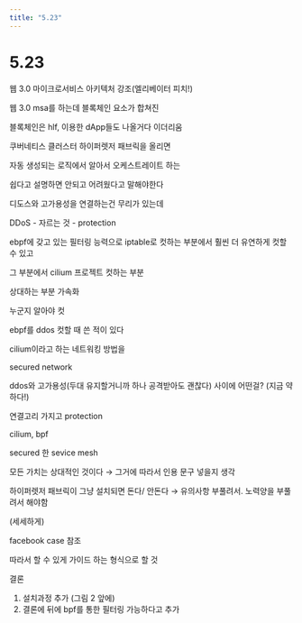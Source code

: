 ```yaml
---
title: "5.23"
---
```


# 5.23

웹 3.0 마이크로서비스 아키텍처 강조(엘리베이터 피치!)

웹 3.0 msa를 하는데 블록체인 요소가 합쳐진

블록체인은 hlf, 이용한 dApp들도 나올거다 이더리움

쿠버네티스 클러스터 하이퍼렛저 패브릭을 올리면

자동 생성되는 로직에서 알아서 오케스트레이트 하는

쉽다고 설명하면 안되고 어려웠다고 말해야한다

디도스와 고가용성을 연결하는건 무리가 있는데

DDoS - 자르는 것 - protection

ebpf에 갖고 있는 필터링 능력으로 iptable로 컷하는 부분에서 훨씬 더 유연하게 컷할 수 있고

그 부분에서 cilium 프로젝트 컷하는 부분

상대하는 부분 가속화

누군지 알아야 컷

ebpf를 ddos 컷할 때 쓴 적이 있다

cilium이라고 하는 네트워킹 방법을

secured network

ddos와 고가용성(두대 유지할거니까 하나 공격받아도 괜찮다) 사이에 어떤걸? (지금 약하다!)

연결고리 가지고 protection

cilium, bpf

secured 한 sevice mesh

모든 가치는 상대적인 것이다 → 그거에 따라서 인용 문구 넣을지 생각

하이퍼렛저 패브릭이 그냥 설치되면 돈다/ 안돈다 → 유의사항 부풀려서. 노력양을 부풀려서 해야함

(세세하게)

facebook case 참조

따라서 할 수 있게 가이드 하는 형식으로 할 것

결론

1. 설치과정 추가 (그림 2 앞에)
2. 결론에 뒤에 bpf를 통한 필터링 가능하다고 추가